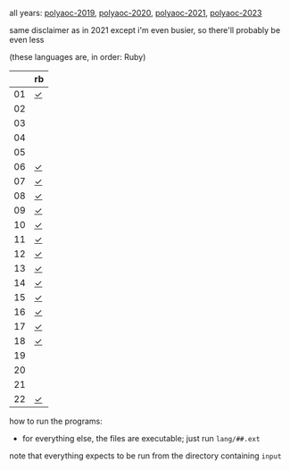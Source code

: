 all years:
[polyaoc-2019](https://github.com/tckmn/polyaoc-2019),
[polyaoc-2020](https://github.com/tckmn/polyaoc-2020),
[polyaoc-2021](https://github.com/tckmn/polyaoc-2021),
[polyaoc-2023](https://github.com/tckmn/polyaoc-2023)

same disclaimer as in 2021 except i'm even busier, so there'll probably be even less

(these languages are, in order: Ruby)

|    | rb        |
| -  | -         |
| 01 | [✓][01rb] |
| 02 |           |
| 03 |           |
| 04 |           |
| 05 |           |
| 06 | [✓][06rb] |
| 07 | [✓][07rb] |
| 08 | [✓][08rb] |
| 09 | [✓][09rb] |
| 10 | [✓][10rb] |
| 11 | [✓][11rb] |
| 12 | [✓][12rb] |
| 13 | [✓][13rb] |
| 14 | [✓][14rb] |
| 15 | [✓][15rb] |
| 16 | [✓][16rb] |
| 17 | [✓][17rb] |
| 18 | [✓][18rb] |
| 19 |           |
| 20 |           |
| 21 |           |
| 22 | [✓][22rb] |

how to run the programs:

 * for everything else, the files are executable; just run `lang/##.ext`

note that everything expects to be run from the directory containing `input`

[01rb]:  https://github.com/tckmn/polyaoc-2023/tree/main/01/rb
[06rb]:  https://github.com/tckmn/polyaoc-2023/tree/main/06/rb
[07rb]:  https://github.com/tckmn/polyaoc-2023/tree/main/07/rb
[08rb]:  https://github.com/tckmn/polyaoc-2023/tree/main/08/rb
[09rb]:  https://github.com/tckmn/polyaoc-2023/tree/main/09/rb
[10rb]:  https://github.com/tckmn/polyaoc-2023/tree/main/10/rb
[11rb]:  https://github.com/tckmn/polyaoc-2023/tree/main/11/rb
[12rb]:  https://github.com/tckmn/polyaoc-2023/tree/main/12/rb
[13rb]:  https://github.com/tckmn/polyaoc-2023/tree/main/13/rb
[14rb]:  https://github.com/tckmn/polyaoc-2023/tree/main/14/rb
[15rb]:  https://github.com/tckmn/polyaoc-2023/tree/main/15/rb
[16rb]:  https://github.com/tckmn/polyaoc-2023/tree/main/16/rb
[17rb]:  https://github.com/tckmn/polyaoc-2023/tree/main/17/rb
[18rb]:  https://github.com/tckmn/polyaoc-2023/tree/main/18/rb
[22rb]:  https://github.com/tckmn/polyaoc-2023/tree/main/22/rb
